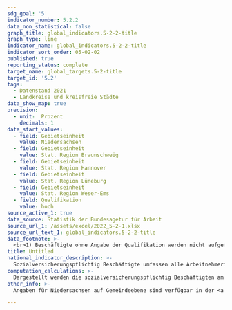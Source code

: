 ```yaml
---
sdg_goal: '5'
indicator_number: 5.2.2
data_non_statistical: false
graph_title: global_indicators.5-2-2-title
graph_type: line
indicator_name: global_indicators.5-2-2-title
indicator_sort_order: 05-02-02
published: true
reporting_status: complete
target_name: global_targets.5-2-title
target_id: '5.2'
tags:
  - Datenstand 2021
  - Landkreise und kreisfreie Städte
data_show_map: true
precision:
  - unit:  Prozent
    decimals: 1
data_start_values:
  - field: Gebietseinheit
    value: Niedersachsen
  - field: Gebietseinheit
    value: Stat. Region Braunschweig
  - field: Gebietseinheit
    value: Stat. Region Hannover
  - field: Gebietseinheit
    value: Stat. Region Lüneburg
  - field: Gebietseinheit
    value: Stat. Region Weser-Ems
  - field: Qualifikation
    value: hoch
source_active_1: true
data_source: Statistik der Bundesagetur für Arbeit
source_url_1: /assets/excel/2022_5-2-1.xlsx
source_url_text_1: global_indicators.5-2-2-title
data_footnote: >-
  <br>1) Beschäftigte ohne Angabe der Qualifikation werden nicht aufgeführt; hoch = akademischer Abschluss (Bachelor, Diplom, Magister, Master, Staatsexamen, Promotion); mittel = Abschluss einer anerkannten Berufsausbildung , Meister-/Techniker- oder gleichwertiger Fachschulabschluss; niedrig = ohne abgeschlossene Berufsausbildung																					
title: Untitled
national_indicator_description: >-
  Sozialversicherungspflichtig Beschäftigte umfassen alle Arbeitnehmerinnen und Arbeitnehmer, die krankenversicherungspflichtig, rentenversicherungspflichtig oder beitragspflichtig nach dem SGB III sind oder für die Beitragsanteile zu den gesetzlichen Rentenversicherungen zu leisten sind. Dazu gehören unter anderem auch Auszubildende. Die Beschäftigten werden nach Art ihrer beruflichen Qualifikation in drei Gruppen aufgegliedert: Als hohe Qualifikation gelten Fachhochschul- und Hochschulabschlüsse. Als mittlere Qualifikation gilt der Abschluss einer anerkannten Berufsausbildung sowie ein Meister-/Techniker- oder gleichwertiger Fachschulabschluss. Als niedrige Qualifikation gelten alle Fälle, in denen keine abgeschlossene Berufsausbildung vorliegt. Die statistischen Ergebnisse können differenziert nach Deutschen und Ausländerinnen und Ausländern ausgewiesen werden.
computation_calculations: >-
  Dargestellt werden die sozialversicherungspflichtig Beschäftigten am 30. Juni eines Jahres, die im betrachteten Gebiet arbeiten, unabhängig ihres Wohnortes. Die Ausweisung von sozialversicherungspflichtig Beschäftigten nach Qualifikationsniveau am Arbeitsort gibt einen Hinweis auf das Arbeitsplatzangebot und die Struktur der Arbeitnehmerinnen und Arbeitnehmer im betrachteten Gebiet. Die Statistik der sozialversicherungspflichtig Beschäftigten der Bundesagentur für Arbeit beruht auf den Meldungen der Arbeitgeber zur Kranken-, Renten-, Pflege- und bzw. oder Arbeitslosenversicherung. Hier werden alle sozialversicherungspflichtig Beschäftigten Arbeitnehmerinnen und Arbeitnehmer (ca. 75 bis 80 Prozent aller abhängig Beschäftigten) erfasst. Von ihr nicht erfasst werden nicht sozialversicherungspflichtige Beamte, Selbständige, unbezahlt mithelfende Familienangehörige und ausschließlich geringfügig Beschäftigte. Die Gesamtzahl der sozialversicherungspflichtig Beschäftigten enthält auch Auszubildende, von denen ein großer Teil noch keine abgeschlossene berufliche Qualifikation hat und daher in der Tabelle als niedrig qualifiziert eingeordnet wird. Es gibt aber durchaus Auszubildende, die über berufsqualifizierende Abschlüsse bis hin zu Hochschulabschlüssen verfügen. Insgesamt muss bei diesem Indikator beachtet werden, dass die ausgewiesenen Daten einen hohen Anteil von Werten mit fehlender Zuordnung enthalten und damit die Aussagekraft des Indikators etwas abschwächen.
other_info: >-
  Angaben für Niedersachsen auf Gemeindeebene sind verfügbar in der <a href="https://www1.nls.niedersachsen.de/statistik/default.asp" target="_blank">LSN-Online Datenbank</a> (Statistische Erhebung > 70A Beschäftigte, Pendler).

---
```

